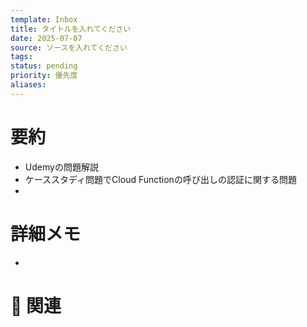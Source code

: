 ```yaml
---
template: Inbox
title: タイトルを入れてください
date: 2025-07-07
source: ソースを入れてください
tags: 
status: pending
priority: 優先度
aliases:
---
```


# 要約
- Udemyの問題解説
- ケーススタディ問題でCloud Functionの呼び出しの認証に関する問題
- 

# 詳細メモ
- 

# 🔗 関連
